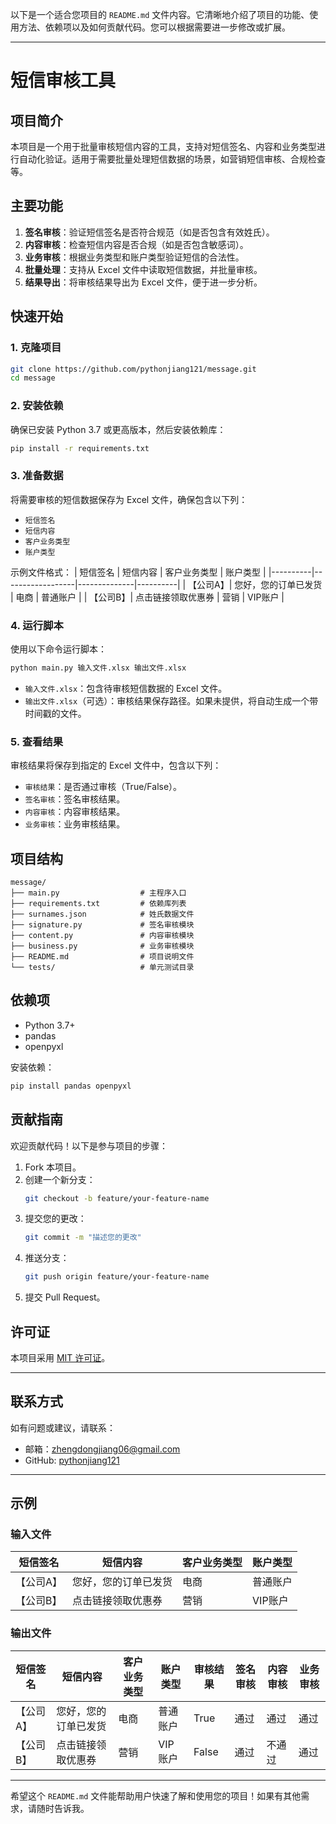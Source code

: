以下是一个适合您项目的 `README.md` 文件内容。它清晰地介绍了项目的功能、使用方法、依赖项以及如何贡献代码。您可以根据需要进一步修改或扩展。

---

# 短信审核工具

## 项目简介
本项目是一个用于批量审核短信内容的工具，支持对短信签名、内容和业务类型进行自动化验证。适用于需要批量处理短信数据的场景，如营销短信审核、合规检查等。

## 主要功能
1. **签名审核**：验证短信签名是否符合规范（如是否包含有效姓氏）。
2. **内容审核**：检查短信内容是否合规（如是否包含敏感词）。
3. **业务审核**：根据业务类型和账户类型验证短信的合法性。
4. **批量处理**：支持从 Excel 文件中读取短信数据，并批量审核。
5. **结果导出**：将审核结果导出为 Excel 文件，便于进一步分析。

## 快速开始

### 1. 克隆项目
```bash
git clone https://github.com/pythonjiang121/message.git
cd message
```

### 2. 安装依赖
确保已安装 Python 3.7 或更高版本，然后安装依赖库：
```bash
pip install -r requirements.txt
```

### 3. 准备数据
将需要审核的短信数据保存为 Excel 文件，确保包含以下列：
- `短信签名`
- `短信内容`
- `客户业务类型`
- `账户类型`

示例文件格式：
| 短信签名 | 短信内容         | 客户业务类型 | 账户类型 |
|----------|------------------|--------------|----------|
| 【公司A】| 您好，您的订单已发货 | 电商         | 普通账户 |
| 【公司B】| 点击链接领取优惠券 | 营销         | VIP账户  |

### 4. 运行脚本
使用以下命令运行脚本：
```bash
python main.py 输入文件.xlsx 输出文件.xlsx
```
- `输入文件.xlsx`：包含待审核短信数据的 Excel 文件。
- `输出文件.xlsx`（可选）：审核结果保存路径。如果未提供，将自动生成一个带时间戳的文件。

### 5. 查看结果
审核结果将保存到指定的 Excel 文件中，包含以下列：
- `审核结果`：是否通过审核（True/False）。
- `签名审核`：签名审核结果。
- `内容审核`：内容审核结果。
- `业务审核`：业务审核结果。

## 项目结构
```
message/
├── main.py                  # 主程序入口
├── requirements.txt         # 依赖库列表
├── surnames.json            # 姓氏数据文件
├── signature.py             # 签名审核模块
├── content.py               # 内容审核模块
├── business.py              # 业务审核模块
├── README.md                # 项目说明文件
└── tests/                   # 单元测试目录
```

## 依赖项
- Python 3.7+
- pandas
- openpyxl

安装依赖：
```bash
pip install pandas openpyxl
```

## 贡献指南
欢迎贡献代码！以下是参与项目的步骤：
1. Fork 本项目。
2. 创建一个新分支：
   ```bash
   git checkout -b feature/your-feature-name
   ```
3. 提交您的更改：
   ```bash
   git commit -m "描述您的更改"
   ```
4. 推送分支：
   ```bash
   git push origin feature/your-feature-name
   ```
5. 提交 Pull Request。

## 许可证
本项目采用 [MIT 许可证](LICENSE)。

---

## 联系方式
如有问题或建议，请联系：
- 邮箱：zhengdongjiang06@gmail.com
- GitHub: [pythonjiang121](https://github.com/pythonjiang121)

---

## 示例
### 输入文件
| 短信签名 | 短信内容         | 客户业务类型 | 账户类型 |
|----------|------------------|--------------|----------|
| 【公司A】| 您好，您的订单已发货 | 电商         | 普通账户 |
| 【公司B】| 点击链接领取优惠券 | 营销         | VIP账户  |

### 输出文件
| 短信签名 | 短信内容         | 客户业务类型 | 账户类型 | 审核结果 | 签名审核 | 内容审核 | 业务审核 |
|----------|------------------|--------------|----------|----------|----------|----------|----------|
| 【公司A】| 您好，您的订单已发货 | 电商         | 普通账户 | True     | 通过     | 通过     | 通过     |
| 【公司B】| 点击链接领取优惠券 | 营销         | VIP账户  | False    | 通过     | 不通过   | 通过     |

---

希望这个 `README.md` 文件能帮助用户快速了解和使用您的项目！如果有其他需求，请随时告诉我。
